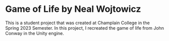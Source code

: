 # Game of Life by Neal Wojtowicz

This is a student project that was created at Champlain College in the Spring 2023 Semester. In this project, 
I recreated the game of life from John Conway in the Unity engine.